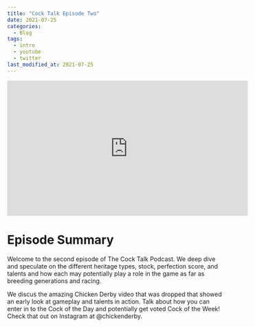 ```yaml
---
title: "Cock Talk Episode Two"
date: 2021-07-25
categories:
  - Blog
tags:
  - intro
  - youtube
  - twitter
last_modified_at: 2021-07-25
---
```


<iframe width="560" height="315" src="https://www.youtube.com/embed/d5tdjvfeud0" title="YouTube video player" frameborder="0" allow="accelerometer; autoplay; clipboard-write; encrypted-media; gyroscope; picture-in-picture" allowfullscreen></iframe>

# Episode Summary

Welcome to the second episode of The Cock Talk Podcast. We deep dive and speculate on the different heritage types, stock, perfection score, and talents and how each may potentially play a role in the game as far as breeding generations and racing. 

We discus the amazing Chicken Derby video that was dropped that showed an early look at gameplay and talents in action. Talk about how you can enter in to the Cock of the Day and potentially get voted Cock of the Week! Check that out on Instagram at @chickenderby. 

